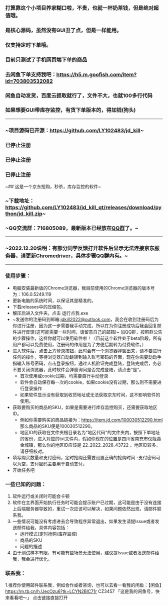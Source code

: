### 打算靠这个小项目养家糊口啦，不贵，也就一杯奶茶钱，但是绝对超值哦。
### 是核心源码，虽然没有GUI丑了点，但是一样能用。
### 仅支持定时下单哦。
### 目前只测试了手机网页端下单的商品
### 去闲鱼下单支持我吧：https://h5.m.goofish.com/item?id=703803532082
### 闲鱼自动发货，百度云提取就行了，文件不大，也就100多行代码
### 如果想要GUI带库存监控，有货下单版本的，得加钱(狗头)
***

### ~项目源码已开源：https://github.com/LY102483/jd_kill~

### 已停止注册
### 已停止注册
### 已停止注册



~## 这是一个京东抢购，秒杀，库存监控的软件~

### ~下载地址：https://github.com/LY102483/jd_kill_qt/releases/download/python/jd_kill.zip~
### ~QQ交流群：716805089，最新版本已经放在[QQ群](https://qm.qq.com/cgi-bin/qm/qr?k=bMzEWz3eeRKFgb8cAivrCXy_GcbXeXYy&jump_from=webapi&authKey=Nml6joqj4A8F4B2n9jANM8I0gBqbAQmXtJnbJVVcIBimDeMAgN9yWu9ZscWQVqm1)了。~

***
### ~2022.12.20说明：有部分同学反馈打开软件后显示无法连接京东服务器，请更新Chromedriver，具体步骤QQ群内有。~
***

### 使用步骤：
+ 电脑安装最新版的Chrome浏览器，我目前使用的Chrome浏览器的版本号为：106.0.5249.119
+ 更新电脑的系统时间，以保证其是精准的。
+ 下载releases中的压缩包。
+ 解压后进入文件夹，点击 运行点我.exe
+ ~发送你的注册码到邮箱:jdkill2022@outlook.com，我会在收到注册码后为你进行注册，因为这一步需要我手动完成，所以在为你注册成功后我会回复邮件进行反馈(这可能需要一些时间，请留意自己的邮箱)~ 加QQ群，按照群公告的步骤操作，这样你就可以使用软件啦！（目前这个软件处于beta阶段，所有用户都可以免费使用，注册码的作用是为了方便后期转为付费软件。）
+ 进入软件后，点击上方登录按钮，此时会有一个浏览器弹窗出来，请不要进行任何的操作，等待浏览器自动跳转到输入账号密码的界面，现在你需要动动手指输入账号密码，点击登录按钮，通过人机验证完成登陆，登陆完成后，务必不要关闭浏览器，此时软件会弹窗询问是否完成登陆，请点击“是”。
	- 首次使用或cookie过期，均需要自行手动登录
	- 软件会自动保存每一次的cookie，如果cookie没有过期，那么则不需要进行登录操作
	- 如果软件显示没有获取到收货地址或无法获取京东时间，这不影响软件的使用。
+ 获取要购买的商品的SKU，如果是需要进行库存监控购买，还需要获取地区ID。
	- 例如你需要购买的商品链接为：https://item.jd.com/100030512290.html 那么商品的SKU便是100030512290。
	- 地区ID的获取在文件夹根目录名为"地区代码"的文件夹内，按照下单地址的省份，进入对应的txt文件内，假如你现在的位置是四川省南充市仪陇县金城镇，那么你的地区ID应该是 22_2022_2028_43722
 。地区ID较多，请仔细核对。
+ 填写购买数量和支付密码，定时抢购还需要设置正确的抢购时间
	-支付密码可以为空，支付密码主要用于自动支付。
+ 开始任务吧


### 一些已知的问题：
1. 软件运行或关闭时可能会卡顿
2. 软件在主界面开始执行任务时可能会提示账户已过期，这可能是由于没有连接上后端服务器导致的，重试一次应该可以解决，如果问题依然出现，请邮件联系我。
3. 一些情况可能没有考虑进去会导致程序异常退出，如果发生请提Issue或者发送邮件给我，具体内容包括：
	+ 运行模式(定时抢购/库存监控)
	+ 商品的SKU
	+ 问题的描述
4. 由于测试样本有限，有可能有些场景无法使用，建议提Issue或者发送邮件给我，我会进行优化。


### 联系我：
1.推荐你使用邮件联系我，例如合作或者咨询，也可以去看一看我的闲鱼：【闲鱼】https://m.tb.cn/h.UecOzu6?tk=LCYN2BlC71r CZ3457 「这是我的闲鱼号，快来看看吧～」
点击链接直接打开
